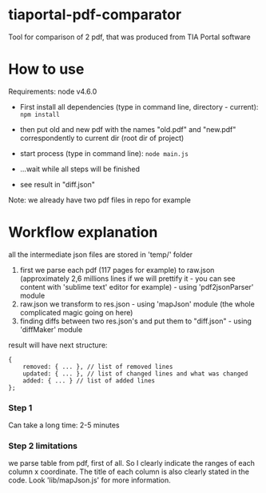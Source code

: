 # tiaportal-pdf-comparator
Tool for comparison of 2 pdf, that was produced from TIA Portal software

# How to use
Requirements: node v4.6.0 

* First install all dependencies (type in command line, directory - current): ```npm install``` 

* then put old and new pdf with the names "old.pdf" and "new.pdf" correspondently to current dir (root dir of project)

* start process (type in command line): ```node main.js```

*  ...wait while all steps will be finished

* see result in "diff.json"

Note: we already have two pdf files in repo for example

# Workflow explanation
all the intermediate json files are stored in 'temp/' folder

1. first we parse each pdf (117 pages for example) to raw.json (approximately 2,6 millions lines if we will prettify it - you can see content with 'sublime text' editor for example) - using 'pdf2jsonParser' module
2. raw.json we transform to res.json - using 'mapJson' module (the whole complicated magic going on here)
3. finding diffs between two res.json's and put them to "diff.json" - using 'diffMaker' module

result will have next structure:
```
{
    removed: { ... }, // list of removed lines
    updated: { ... }, // list of changed lines and what was changed
    added: { ... } // list of added lines
};
```

### Step 1
Can take  a long time: 2-5 minutes

### Step 2 limitations
we parse table from pdf, first of all.
So I clearly indicate the ranges of each column x coordinate.
The title of each column is also clearly stated in the code.
Look 'lib/mapJson.js' for more information. 
